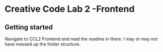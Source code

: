# Creative Code Lab 2 -Frontend



## Getting started

Navigate to CCL2 Frontend and read the readme in there.
I may or may not have messed up the folder structure.
